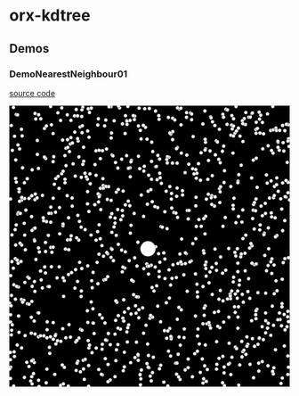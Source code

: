 # orx-kdtree

<!-- __demos__ -->
## Demos
### DemoNearestNeighbour01
[source code](src/demo/kotlin/DemoNearestNeighbour01.kt)

![DemoNearestNeighbour01Kt](https://raw.githubusercontent.com/openrndr/orx/media/orx-kdtree/images/DemoNearestNeighbour01Kt.png)

